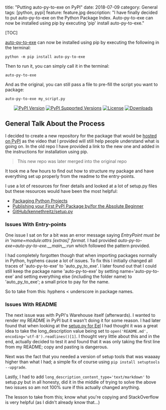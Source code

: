 title: "Putting auto-py-to-exe on PyPI"
date: 2018-07-09
category: General
tags: [python, pypi]
feature: feature.jpg
description: "I have finally decided to put auto-py-to-exe on the Python Package Index. Auto-py-to-exe can now be installed using pip by executing 'pip' install auto-py-to-exe."

[TOC]

[auto-py-to-exe](https://github.com/brentvollebregt/auto-py-to-exe) can now be installed using pip by executing the following in the terminal:

```console
python -m pip install auto-py-to-exe
```

Then to run it, you can simply call it in the terminal:

```console
auto-py-to-exe
```

And as the original, you can still pass a file to pre-fill the script you want to package:

```console
auto-py-to-exe my_script.py
```

<div style="text-align: center;">
    <a href="https://pypi.org/project/auto-py-to-exe/"><img style="display: inline;" src="https://img.shields.io/pypi/v/auto-py-to-exe.svg" alt="PyPI Version"></a>
    <a href="https://pypi.org/project/auto-py-to-exe/"><img style="display: inline;" src="https://img.shields.io/pypi/pyversions/auto-py-to-exe.svg" alt="PyPI Supported Versions"></a>
    <a href="https://pypi.org/project/auto-py-to-exe/"><img style="display: inline;" src="https://img.shields.io/pypi/l/auto-py-to-exe.svg" alt="License"></a>
    <a href="https://pepy.tech/project/auto-py-to-exe"><img style="display: inline;" src="https://pepy.tech/badge/auto-py-to-exe" alt="Downloads"></a>
</div>

## General Talk About the Process

I decided to create a new repository for the package that would be [hosted on PyPI](https://pypi.org/project/auto-py-to-exe/) as the video that I provided will still help people understand what is going on. In the old repo I have provided a link to the new one and added in the instructions for installation using pip.

> This new repo was later merged into the original repo

It took me a few hours to find out how to structure my package and have everything set up properly from the readme to the entry-points.

I use a lot of resources for finer details and looked at a lot of setup.py files but these resources would have been the most helpful:
- [Packaging Python Projects](https://packaging.python.org/tutorials/packaging-projects/)
- [Publishing your First PyPI Package by/for the Absolute Beginner](https://jonemo.github.io/neubertify/2017/09/13/publishing-your-first-pypi-package/)
- [GitHub/kennethreitz/setup.py](https://github.com/navdeep-G/setup.py)

### Issues With Entry-points
One issue I sat on for a bit was an error message saying *EntryPoint must be in 'name=module:attrs [extras]' format*. I had provided *auto-py-to-exe=auto-py-to-exe.\_\_main\_\_:run* which followed the pattern provided.

I had completely forgotten though that when importing packages normally in Python, hyphens cause a lot of issues. To fix this I initially changed all traces of 'auto-py-to-exe' to 'auto_py_to_exe'. I later found out that I could still keep the package name 'auto-py-to-exe' by setting name='auto-py-to-exe' and setting everything else (including the folder name) to 'auto_py_to_exe'; a small price to pay for the name.

So to take from this: hyphens < underscore in package names.

### Issues With README
The next issue was with PyPI's Warehouse itself (afterwards). I wanted to render my README in PyPI but it wasn't doing it for some reason. I had later found that when looking at the [setup.py for Eel](https://github.com/ChrisKnott/Eel/blob/master/setup.py) I had thought it was a great idea to take the long_description value being set to `open('README.md', encoding='utf-8').readlines()[1]`. I thought very little about this and in the end, actually decided to test it and found that it was only taking the first line from my README; copy and pasting is dangerous.

Next was the fact that you needed a version of setup tools that was waaaay higher than what I had; a simple fix of course using `pip install setuptools --upgrade`.

Lastly, I had to add `long_description_content_type='text/markdown'` to setup.py but in all honesty, did it in the middle of trying to solve the above two issues so am not 100% sure if this actually changed anything.

The lesson to take from this; know what you're copying and StackOverflow is very helpful (as I didn't already know that...)
